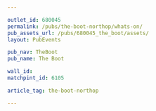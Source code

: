 ```yaml
---

outlet_id: 680045
permalink: /pubs/the-boot-northop/whats-on/
pub_assets_url: /pubs/680045_the_boot/assets/
layout: PubEvents

pub_nav: TheBoot
pub_name: The Boot

wall_id:
matchpint_id: 6105

article_tag: the-boot-northop

---
```



